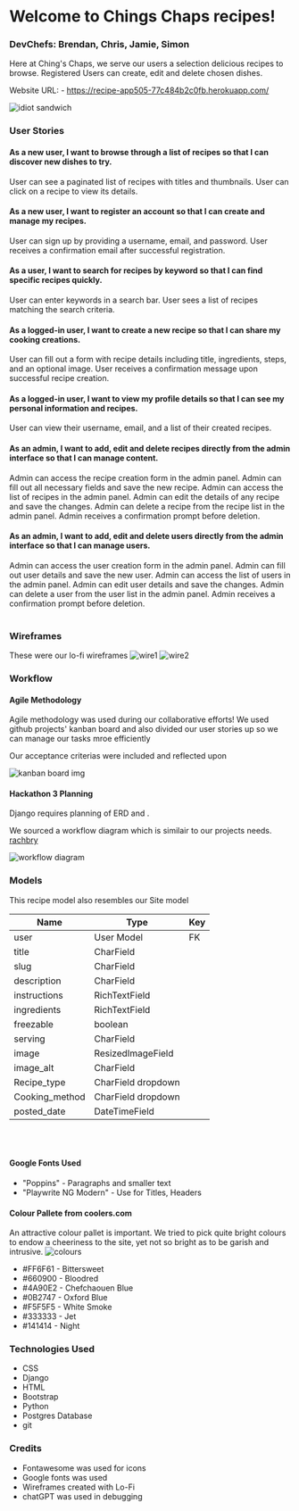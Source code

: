# Welcome to Chings Chaps recipes!
### DevChefs: Brendan, Chris, Jamie, Simon

Here at Ching's Chaps, we serve our users a selection delicious recipes to browse. Registered Users can create, edit and delete chosen dishes. 

Website URL: - https://recipe-app505-77c484b2c0fb.herokuapp.com/

![idiot sandwich](static/images/hifi-devices.png)

### User Stories

#### As a new user, I want to browse through a list of recipes so that I can discover new dishes to try.

User can see a paginated list of recipes with titles and thumbnails.
User can click on a recipe to view its details.

#### As a new user, I want to register an account so that I can create and manage my recipes.

User can sign up by providing a username, email, and password.
User receives a confirmation email after successful registration.

#### As a user, I want to search for recipes by keyword so that I can find specific recipes quickly.

User can enter keywords in a search bar.
User sees a list of recipes matching the search criteria.

#### As a logged-in user, I want to create a new recipe so that I can share my cooking creations.

User can fill out a form with recipe details including title, ingredients, steps, and an optional image.
User receives a confirmation message upon successful recipe creation.

#### As a logged-in user, I want to view my profile details so that I can see my personal information and recipes.

User can view their username, email, and a list of their created recipes.

#### As an admin, I want to add, edit and delete recipes directly from the admin interface so that I can manage content.

Admin can access the recipe creation form in the admin panel.
Admin can fill out all necessary fields and save the new recipe.
Admin can access the list of recipes in the admin panel.
Admin can edit the details of any recipe and save the changes.
Admin can delete a recipe from the recipe list in the admin panel.
Admin receives a confirmation prompt before deletion.

#### As an admin, I want to add, edit and delete users directly from the admin interface so that I can manage users.

Admin can access the user creation form in the admin panel.
Admin can fill out user details and save the new user.
Admin can access the list of users in the admin panel.
Admin can edit user details and save the changes.
Admin can delete a user from the user list in the admin panel.
Admin receives a confirmation prompt before deletion.
<br>
<br>

### Wireframes
These were our lo-fi wireframes
![wire1](static/images/wireframe_-_iphone.png)
![wire2](static/images/wireframe-desktop.png)

### Workflow
#### Agile Methodology
Agile methodology was used during our collaborative efforts! We used github projects' kanban board and also divided our user stories up so we can manage our tasks mroe efficiently

Our acceptance criterias were included and reflected upon

![kanban board img](static/images/kanban2.png)


#### Hackathon 3 Planning
Django requires planning of ERD and  [](https://docs.google.com/document/d/11QPEU1c0yT3_XKBcM-x10eRSMHqGLvPuVCXUbpzlJXc/edit).

We sourced a workflow diagram which is similair to our projects needs. [rachbry](https://github.com/rachbry)

![workflow diagram](static/images/workflow.png)


### Models 
This recipe model also resembles our Site model 

|      Name            |     Type                   |     Key  |
|----------------------|----------------------------|----------|
|      user            |     User Model             |     FK   |
|      title           |     CharField              |          |
|      slug            |     CharField              |          |
|      description     |     CharField              |          |
|      instructions    |     RichTextField          |          |
|      ingredients     |     RichTextField          |          |
|      freezable       |     boolean                |          | 
|      serving         |     CharField              |          |
|      image           |     ResizedImageField      |          |
|      image_alt       |     CharField              |          | 
|      Recipe_type     |     CharField  dropdown    |          |
|      Cooking_method  |     CharField  dropdown    |          |
|      posted_date     |     DateTimeField          |          |
<br>
<br>

#### Google Fonts Used
- "Poppins" - Paragraphs and smaller text
- "Playwrite NG Modern" - Use for Titles, Headers

#### Colour Pallete from coolers.com
An attractive colour pallet is important. We tried to pick quite bright colours to endow a cheeriness to the site, yet not so bright as to be garish and intrusive.
![colours](static/images/colour-pallet.png)
- #FF6F61 - Bittersweet
- #660900 - Bloodred
- #4A90E2 - Chefchaouen Blue
- #0B2747 - Oxford Blue
- #F5F5F5 - White Smoke
- #333333 - Jet
- #141414 - Night

### Technologies Used
- CSS
- Django
- HTML
- Bootstrap
- Python
- Postgres Database
- git
  
### Credits
- Fontawesome was used for icons
- Google fonts was used
- Wireframes created with Lo-Fi
- chatGPT was used in debugging
